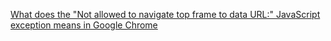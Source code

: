 [What does the "Not allowed to navigate top frame to data URL:" JavaScript exception means in Google Chrome](https://ourcodeworld.com/articles/read/682/what-does-the-not-allowed-to-navigate-top-frame-to-data-url-javascript-exception-means-in-google-chrome)